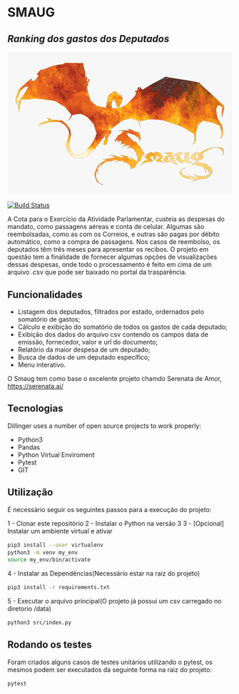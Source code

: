 # SMAUG
## _Ranking dos gastos dos Deputados_

<img src="data/assets/logo.png">

[![Build Status](https://travis-ci.org/joemccann/dillinger.svg?branch=master)](https://travis-ci.org/joemccann/dillinger)

A Cota para o Exercício da Atividade Parlamentar, custeia as despesas do mandato, como passagens aéreas e conta de celular. Algumas são reembolsadas, como as com os Correios, e outras são pagas por débito automático, como a compra de passagens. Nos casos de reembolso, os deputados têm três meses para apresentar os recibos. O projeto em questão tem a finalidade de fornecer algumas opções de visualizações dessas despesas, onde todo o processamento é feito em cima de um arquivo .csv que pode ser baixado no portal da trasparência.

## Funcionalidades


- Listagem dos deputados, filtrados por estado, ordernados pelo somatório de gastos;
- Cálculo e exibição do somatório de todos os gastos de cada deputado;
- Exibição dos dados do arquivo csv contendo os campos data de emissão, fornecedor, valor e url do documento;
- Relatório da maior despesa de um deputado;
- Busca de dados de um deputado específico;
- Menu interativo.

O Smaug tem como base o excelente projeto chamdo Serenata de Amor, https://serenata.ai/

## Tecnologias

Dillinger uses a number of open source projects to work properly:

- Python3
- Pandas
- Python Virtual Enviroment
- Pytest
- GIT

## Utilização

É necessário seguir os seguintes passos para a execução do projeto:

1 - Clonar este repositório
2 - Instalar o Python na versão 3
3 - [Opcional] Instalar um ambiente virtual e ativar
```sh
pip3 install --user virtualenv
python3 -m venv my_env
source my_env/bin/activate
```
4 - Instalar as Dependências(Necessário estar na raiz do projeto)
```sh
pip3 install -r requirements.txt
```

5 - Executar o arquivo principal(O projeto já possui um csv carregado no diretorio /data)
```sh
python3 src/index.py
```


## Rodando os testes
Foram criados alguns casos de testes unitários utilizando o pytest, os mesmos podem ser executados da seguinte forma na raiz do projeto:
```sh
pytest
```
